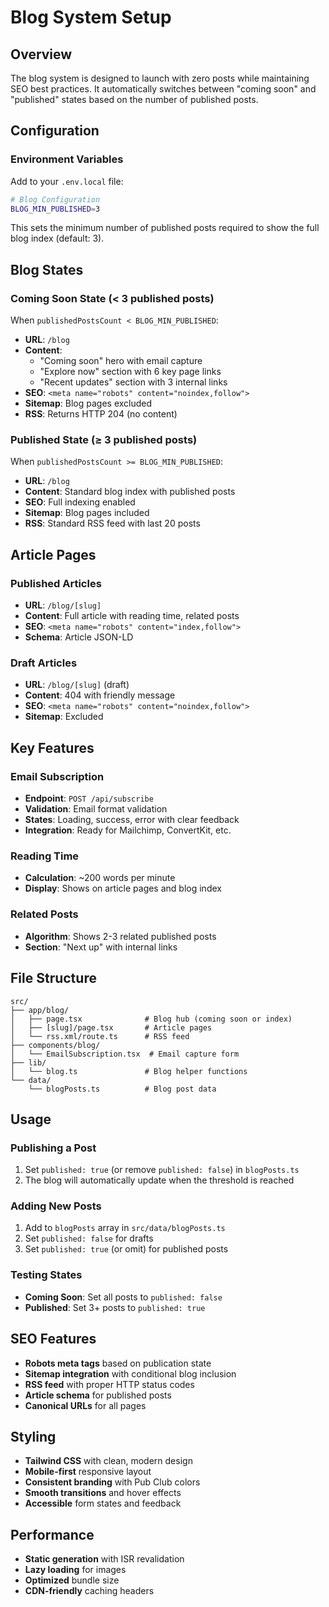 # Blog System Setup

## Overview

The blog system is designed to launch with zero posts while maintaining SEO best practices. It automatically switches between "coming soon" and "published" states based on the number of published posts.

## Configuration

### Environment Variables

Add to your `.env.local` file:

```bash
# Blog Configuration
BLOG_MIN_PUBLISHED=3
```

This sets the minimum number of published posts required to show the full blog index (default: 3).

## Blog States

### Coming Soon State (< 3 published posts)

When `publishedPostsCount < BLOG_MIN_PUBLISHED`:

- **URL**: `/blog`
- **Content**: 
  - "Coming soon" hero with email capture
  - "Explore now" section with 6 key page links
  - "Recent updates" section with 3 internal links
- **SEO**: `<meta name="robots" content="noindex,follow">`
- **Sitemap**: Blog pages excluded
- **RSS**: Returns HTTP 204 (no content)

### Published State (≥ 3 published posts)

When `publishedPostsCount >= BLOG_MIN_PUBLISHED`:

- **URL**: `/blog`
- **Content**: Standard blog index with published posts
- **SEO**: Full indexing enabled
- **Sitemap**: Blog pages included
- **RSS**: Standard RSS feed with last 20 posts

## Article Pages

### Published Articles
- **URL**: `/blog/[slug]`
- **Content**: Full article with reading time, related posts
- **SEO**: `<meta name="robots" content="index,follow">`
- **Schema**: Article JSON-LD

### Draft Articles
- **URL**: `/blog/[slug]` (draft)
- **Content**: 404 with friendly message
- **SEO**: `<meta name="robots" content="noindex,follow">`
- **Sitemap**: Excluded

## Key Features

### Email Subscription
- **Endpoint**: `POST /api/subscribe`
- **Validation**: Email format validation
- **States**: Loading, success, error with clear feedback
- **Integration**: Ready for Mailchimp, ConvertKit, etc.

### Reading Time
- **Calculation**: ~200 words per minute
- **Display**: Shows on article pages and blog index

### Related Posts
- **Algorithm**: Shows 2-3 related published posts
- **Section**: "Next up" with internal links

## File Structure

```
src/
├── app/blog/
│   ├── page.tsx              # Blog hub (coming soon or index)
│   ├── [slug]/page.tsx       # Article pages
│   └── rss.xml/route.ts      # RSS feed
├── components/blog/
│   └── EmailSubscription.tsx  # Email capture form
├── lib/
│   └── blog.ts               # Blog helper functions
└── data/
    └── blogPosts.ts          # Blog post data
```

## Usage

### Publishing a Post

1. Set `published: true` (or remove `published: false`) in `blogPosts.ts`
2. The blog will automatically update when the threshold is reached

### Adding New Posts

1. Add to `blogPosts` array in `src/data/blogPosts.ts`
2. Set `published: false` for drafts
3. Set `published: true` (or omit) for published posts

### Testing States

- **Coming Soon**: Set all posts to `published: false`
- **Published**: Set 3+ posts to `published: true`

## SEO Features

- **Robots meta tags** based on publication state
- **Sitemap integration** with conditional blog inclusion
- **RSS feed** with proper HTTP status codes
- **Article schema** for published posts
- **Canonical URLs** for all pages

## Styling

- **Tailwind CSS** with clean, modern design
- **Mobile-first** responsive layout
- **Consistent branding** with Pub Club colors
- **Smooth transitions** and hover effects
- **Accessible** form states and feedback

## Performance

- **Static generation** with ISR revalidation
- **Lazy loading** for images
- **Optimized** bundle size
- **CDN-friendly** caching headers
